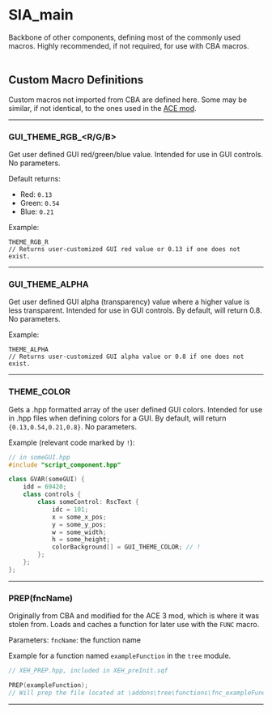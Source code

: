 # SIA_main

Backbone of other components, defining most of the commonly used macros.  Highly recommended, if not required, for use with CBA macros.
<br></br>
## Custom Macro Definitions

Custom macros not imported from CBA are defined here.  Some may be similar, if not identical, to the ones used in the [ACE mod](https://github.com/acemod/ACE3).
***

### GUI_THEME_RGB_<R/G/B>
Get user defined GUI red/green/blue value.  Intended for use in GUI controls.  No parameters.

Default returns:

* Red: ``0.13``
* Green: ``0.54``
* Blue: ``0.21``

Example:
```
THEME_RGB_R
// Returns user-customized GUI red value or 0.13 if one does not exist.
```
***

### GUI_THEME_ALPHA
Get user defined GUI alpha (transparency) value where a higher value is less transparent.  Intended for use in GUI controls.  By default, will return 0.8.  No parameters.

Example:
```
THEME_ALPHA
// Returns user-customized GUI alpha value or 0.8 if one does not exist.
```
***

### THEME_COLOR
Gets a .hpp formatted array of the user defined GUI colors.  Intended for use in .hpp files when defining colors for a GUI.  By default, will return ``{0.13,0.54,0.21,0.8}``.  No parameters.

Example (relevant code marked by  ``!``):
```hpp
// in someGUI.hpp
#include "script_component.hpp"

class GVAR(someGUI) {
	idd = 69420;
	class controls {
		class someControl: RscText {
			idc = 101;
			x = some_x_pos;
			y = some_y_pos;
			w = some_width;
			h = some_height;
			colorBackground[] = GUI_THEME_COLOR; // !
		};
	};
};
```
***

### PREP(fncName)
Originally from CBA and modified for the ACE 3 mod, which is where it was stolen from.  Loads and caches a function for later use with the ``FUNC``<!-- ToDo: add link to macro --> macro.

Parameters: ``fncName``: the function name

Example for a function named ``exampleFunction`` in the ``tree`` module.
```hpp
// XEH_PREP.hpp, included in XEH_preInit.sqf

PREP(exampleFunction);
// Will prep the file located at \addons\tree\functions\fnc_exampleFunction.sqf
```
***
